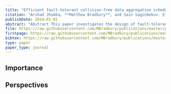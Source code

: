 ```yaml
---
title: "Efficient fault-tolerant collision-free data aggregation scheduling for wireless sensor networks"
citation: "Arshad Jhumka, **Matthew Bradbury**, and Sain Saginbekov. Efficient fault-tolerant collision-free data aggregation scheduling for wireless sensor networks. *Journal of Parallel and Distributed Computing*, 74(1):1789–1801, 2014. [doi:10.1016/j.jpdc.2013.09.011](https://doi.org/10.1016/j.jpdc.2013.09.011)."
publishDate: 2014-01-01
abstract: "Abstract This paper investigates the design of fault-tolerant TDMA-based data aggregation scheduling (DAS) protocols for wireless sensor networks (WSNs). DAS is a fundamental pattern of communication in wireless sensor networks where sensor nodes aggregate and relay data to a sink node. However, any such DAS protocol needs to be cognisant of the fact that crash failures can occur. We make the following contributions: (i) we identify a necessary condition to solve the DAS problem, (ii) we introduce a strong and weak version of the DAS problem, (iii) we show several impossibility results due to the crash failures, (iv) we develop a modular local algorithm that solves stabilising weak DAS and (v) we show, through simulations and an actual deployment on a small testbed, how specific instantiations of parameters can lead to the algorithm achieving very efficient stabilisation."
file: https://raw.githubusercontent.com/MBradbury/publications/master/papers/JPDC2014.pdf
firstpage: https://raw.githubusercontent.com/MBradbury/publications/master/firstpages/JPDC2014.svg
bibtex: https://raw.githubusercontent.com/MBradbury/publications/master/bibtex/Jhumka_2014_Efficientfaulttolerant.bib
type: paper
paper_type: journal
---
```


<!-- readmore -->

## Importance

## Perspectives


